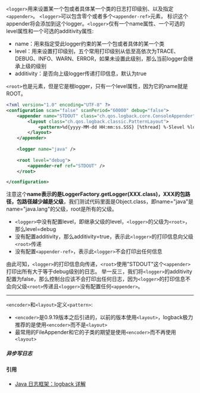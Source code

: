 `<logger>`用来设置某一个包或者具体某一个类的日志打印级别、以及指定`<appender>`。 `<logger>`可以包含零个或者多个`<appender-ref>`元素，
标识这个appender将会添加到这个logger。`<logger>`仅有一个name属性、一个可选的level属性和一个可选的additivity属性:
* name：用来指定受此logger约束的某一个包或者具体的某一个类
* level：用来设置打印级别，五个常用打印级别从低至高依次为TRACE、DEBUG、INFO、WARN、ERROR，如果未设置此级别，那么当前logger会继承上级的级别
* additivity：是否向上级logger传递打印信息，默认为true

`<root>`也是<logger>元素，但是它是根logger，只有一个level属性，因为它的name就是ROOT。

```xml
<?xml version="1.0" encoding="UTF-8" ?>
<configuration scan="false" scanPeriod="60000" debug="false">
    <appender name="STDOUT" class="ch.qos.logback.core.ConsoleAppender">
        <layout class="ch.qos.logback.classic.PatternLayout">
            <pattern>%d{yyyy-MM-dd HH:mm:ss.SSS} [%thread] %-5level %logger - %msg%n</pattern>
        </layout>
    </appender>
    
    <logger name="java" />
    
    <root level="debug">
        <appender-ref ref="STDOUT" />
    </root>

</configuration>
```
注意这个**name表示的是LoggerFactory.getLogger(XXX.class)，XXX的包路径，包路径越少越是父级**，我们测试代码里面是Object.class，即name="java"是name="java.lang"的父级，root是所有<logger>的父级。

* `<logger>`中没有配置level，即继承父级的level，`<logger>`的父级为`<root>`，那么level=debug
* 没有配置additivity，那么additivity=true，表示此`<logger>`的打印信息向父级`<root>`传递
* 没有配置`<appender-ref>`，表示此`<logger>`不会打印出任何信息


由此可知，`<logger>`的打印信息向<root>传递，`<root>`使用"STDOUT"这个`<appender>`打印出所有大于等于debug级别的日志。
举一反三，我们将`<logger>`的additivity配置为false，那么控制台应该不会打印出任何日志，因为`<logger>`的打印信息不会向父级`<root>`传递且`<logger>`没有配置任何`<appender>`。

---

`<encoder>`和`<layout>`定义`<pattern>`:
* `<encoder>`是0.9.19版本之后引进的，以前的版本使用`<layout>`，logback极力推荐的是使用`<encoder>`而不是`<layout>`
* 最常用的FileAppender和它的子类的期望是使用`<encoder>`而不再使用`<layout>`


##### 异步写日志

#### 引用
* [Java 日志框架：logback 详解](https://mp.weixin.qq.com/s/UckDkMTmhiJnPsYiSnNoPw)

